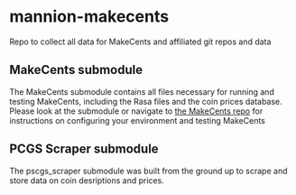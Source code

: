 # mannion-makecents
Repo to collect all data for MakeCents and affiliated git repos and data

## MakeCents submodule

The MakeCents submodule contains all files necessary for running and testing MakeCents, including the Rasa files and the coin prices database. Please
look at the submodule or navigate to [the MakeCents repo](https://github.com/ryanamannion/makecents) for instructions on configuring your environment and
testing MakeCents

## PCGS Scraper submodule

The pscgs_scraper submodule was built from the ground up to scrape and store data on coin desriptions and prices.  
